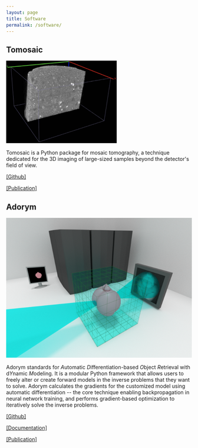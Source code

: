 ```yaml
---
layout: page
title: Software
permalink: /software/
---
```


## Tomosaic
![Tomosaic](https://github.com/mdw771/mdw771.github.io/raw/master/images/research_img_tomosaic.png "Tomosaic")

Tomosaic is a Python package for mosaic tomography, a technique dedicated for the 3D imaging of large-sized
samples beyond the detector's field of view. 

[[Github]](https://github.com/mdw771/tomosaic2.git)

[[Publication]](https://journals.iucr.org/s/issues/2018/05/00/il5010/)

## Adorym

![Beyond DOF](https://github.com/mdw771/mdw771.github.io/raw/master/images/research_img_bdof.png "Beyond DOF")

Adorym standards for *A*utomatic *D*ifferentiation-based *O*bject *R*etrieval with d*Y*namic *M*odeling.
It is a modular Python framework that allows users to freely alter or create forward models in the
inverse problems that they want to solve. Adorym calculates the gradients for the customized model using
automatic differentiation -- the core technique enabling backpropagation in neural network training, 
and performs gradient-based optimization to iteratively solve the inverse problems. 

[[Github]](https://github.com/mdw771/adorym.git)

[[Documentation]](https://adorym.readthedocs.io/en/latest/)

[[Publication]](https://www.osapublishing.org/oe/fulltext.cfm?uri=oe-29-7-10000&id=449265)
